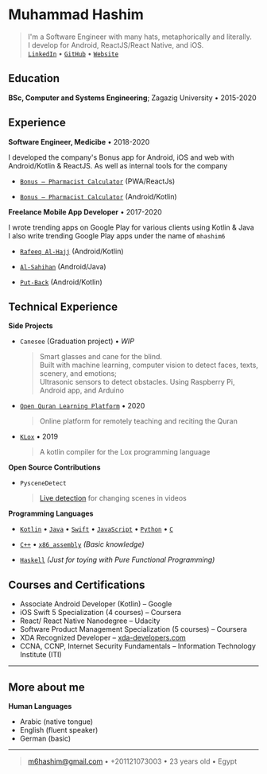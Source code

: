 # Muhammad Hashim

> I'm a Software Engineer with many hats, metaphorically and literally. \
>  I develop for Android, ReactJS/React Native, and iOS. \
>  [`LinkedIn`](https://www.linkedin.com/in/mhashim6/) • [`GitHub`](https://github.com/mhashim6) • [`Website`](http://mhashim6.me)

## Education

**BSc, Computer and Systems Engineering**; Zagazig University • 2015-2020

## Experience

**Software Engineer, Medicibe** • 2018-2020

I developed the company's Bonus app for Android, iOS and web with Android/Kotlin & ReactJS. As well as internal tools for the company

- [`Bonus – Pharmacist Calculator`](https://bonus.medicibe.com/) (PWA/ReactJs)

- [`Bonus – Pharmacist Calculator`](https://play.google.com/store/apps/details?id=com.medicibe.bonus) (Android/Kotlin)

**Freelance Mobile App Developer** • 2017-2020

I wrote trending apps on Google Play for various clients using Kotlin & Java \
I also write trending Google Play apps under the name of `mhashim6`

- [`Rafeeq Al-Hajj`](https://play.google.com/store/apps/details?id=com.kaf.hajjcompanion) (Android/Kotlin)

- [`Al-Sahihan`](https://play.google.com/store/apps/details?id=mhashim6.android.thetwoauthentics) (Android/Java)

- [`Put-Back`](https://play.google.com/store/apps/details?id=mhashim6.android.putback) (Android/Kotlin)

## Technical Experience

**Side Projects**

- `Canesee` (Graduation project) • _WIP_

  > Smart glasses and cane for the blind. \
  >  Built with machine learning, computer vision to detect faces, texts, scenery, and emotions; \
  > Ultrasonic sensors to detect obstacles.
  > Using Raspberry Pi, Android app, and Arduino

<div style="page-break-after: always;"></div>

- [`Open Quran Learning Platform`](https://github.com/Open-Quran-Learning) • 2020

  > Online platform for remotely teaching and reciting the Quran

- [`KLox`](https://github.com/mhashim6/klox) • 2019

  > A kotlin compiler for the Lox programming language

**Open Source Contributions**

- `PysceneDetect`

  > [Live detection](https://github.com/Breakthrough/PySceneDetect/pull/151) for changing scenes in videos

**Programming Languages**

- [`Kotlin`](https://github.com/mhashim6?tab=repositories&language=kotlin) • [`Java`](https://github.com/mhashim6?tab=repositories&language=java) • [`Swift`](https://github.com/mhashim6?tab=repositories&language=swift) • [`JavaScript`](https://github.com/mhashim6?tab=repositories&language=javascript) • [`Python`](https://github.com/mhashim6?tab=repositories&language=python) • [`C`](https://github.com/mhashim6?tab=repositories&language=c)

- [`C++`](https://github.com/mhashim6?tab=repositories&language=c%2B%2B) • [`x86_assembly`](https://github.com/mhashim6?tab=repositories&language=assembly) _(Basic knowledge)_

- [`Haskell`](https://github.com/mhashim6?tab=repositories&language=haskell) _(Just for toying with Pure Functional Programming)_

## Courses and Certifications

- Associate Android Developer (Kotlin) – Google
- iOS Swift 5 Specialization (4 courses) – Coursera
- React/ React Native Nanodegree – Udacity
- Software Product Management Specialization (5 courses) – Coursera
- XDA Recognized Developer – [xda-developers.com](xda-developers.com)
- CCNA, CCNP, Internet Security Fundamentals – Information Technology Institute (ITI)

---

## More about me

**Human Languages**

- Arabic (native tongue)
- English (fluent speaker)
- German (basic)

---

> <m6hashim@gmail.com> • +201121073003 • 23 years old • Egypt
